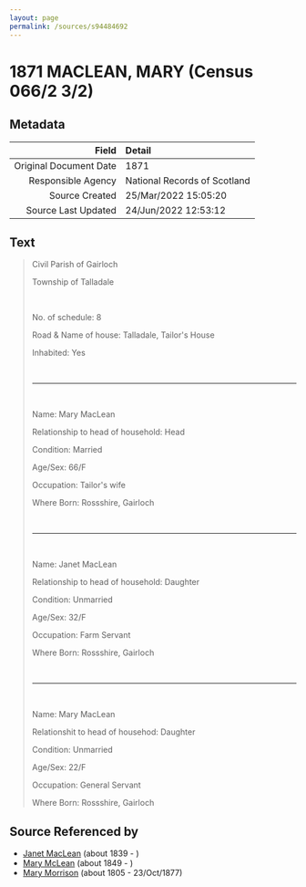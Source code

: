 ```yaml
---
layout: page
permalink: /sources/s94484692
---
```


# 1871 MACLEAN, MARY (Census 066/2 3/2)

## Metadata

Field | Detail
---:|:---
Original Document Date | 1871
Responsible Agency | National Records of Scotland
Source Created | 25/Mar/2022 15:05:20
Source Last Updated | 24/Jun/2022 12:53:12

## Text

> Civil Parish of Gairloch
>
> Township of Talladale
>
> <br/>
>
> No. of schedule: 8
>
> Road & Name of house: Talladale, Tailor's House
>
> Inhabited: Yes
>
> <br/>
>
> ---
>
> <br/>
>
> Name: Mary MacLean
>
> Relationship to head of household: Head
>
> Condition: Married
>
> Age/Sex: 66/F
>
> Occupation: Tailor's wife
>
> Where Born: Rossshire, Gairloch
>
> <br/>
>
> ---
>
> <br/>
>
> Name: Janet MacLean
>
> Relationship to head of household: Daughter
>
> Condition: Unmarried
>
> Age/Sex: 32/F
>
> Occupation: Farm Servant
>
> Where Born: Rossshire, Gairloch
>
> <br/>
>
> ---
>
> <br/>
>
> Name: Mary MacLean
>
> Relationshit to head of househod: Daughter
>
> Condition: Unmarried
>
> Age/Sex: 22/F
>
> Occupation: General Servant
>
> Where Born: Rossshire, Gairloch
>

## Source Referenced by

* [Janet MacLean](../people/@4850940@-janet-maclean-b1839-d.md) (about 1839 - )
* [Mary McLean](../people/@45920386@-mary-mclean-b1849-d.md) (about 1849 - )
* [Mary Morrison](../people/@18316154@-mary-morrison-b1805-d1877-10-23.md) (about 1805 - 23/Oct/1877)
